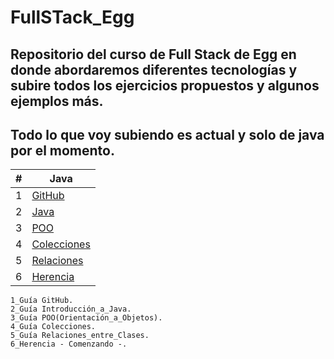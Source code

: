 # FullSTack_Egg

## Repositorio del curso de Full Stack de Egg en donde abordaremos diferentes tecnologías y subire todos los ejercicios propuestos y algunos ejemplos más.
## Todo lo que voy subiendo es actual y solo de java por el momento.


|  #  | Java |
| --- | --- |
|  1  | [GitHub](https://github.com/megagringa/FullStack_Egg_Curso/tree/main/GitHub)| 
|  2  | [Java](https://github.com/megagringa/FullStack_Egg_Curso/tree/main/Introducción_a_Java)|
|  3  | [POO](https://github.com/megagringa/FullStack_Egg_Curso/tree/main/POO)|
|  4  | [Colecciones](https://github.com/megagringa/FullStack_Egg_Curso/tree/main/Colecciones)|
|  5  | [Relaciones](https://github.com/megagringa/FullStack_Egg_Curso/tree/main/Relaciones)
|  6  | [Herencia](https://github.com/megagringa/FullStack_Egg_Curso/tree/main/Herencia)
```
1_Guía GitHub.
2_Guía Introducción_a_Java.
3_Guía POO(Orientación_a_Objetos).
4_Guía Colecciones.
5_Guía Relaciones_entre_Clases.
6_Herencia - Comenzando -.
```
    
